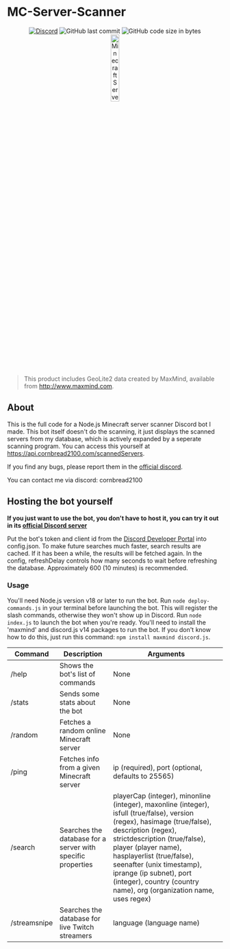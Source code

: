 # MC-Server-Scanner

<div align="center">
    <a href="https://discord.gg/Uy9m5TP5na"><img src="https://img.shields.io/discord/1005132317297221785?logo=discord" alt="Discord"/></a>
    <img src="https://img.shields.io/github/last-commit/kgurchiek/Minecraft-Server-Scanner-Discord-Bot" alt="GitHub last commit"/>
    <img src="https://img.shields.io/github/languages/code-size/kgurchiek/Minecraft-Server-Scanner-Discord-Bot" alt="GitHub code size in bytes"/>
    <br>
    <img src="https://raw.githubusercontent.com/kgurchiek/Minecraft-Server-Scanner-Discord-Bot/main/Icon.PNG" alt="Minecraft Server Scanner Icon" width="20%"/>
</div>

> This product includes GeoLite2 data created by MaxMind, available from http://www.maxmind.com.

## About

This is the full code for a Node.js Minecraft server scanner Discord bot I made. This bot itself doesn't do the scanning, it just displays the scanned servers from my database, which is actively expanded by a seperate scanning program. You can access this yourself at https://api.cornbread2100.com/scannedServers.

If you find any bugs, please report them in the [official discord](https://discord.gg/TSWcF2m67m).

You can contact me via discord: cornbread2100

## Hosting the bot yourself

**If you just want to use the bot, you don't have to host it, you can try it out in its [official Discord server](https://discord.gg/TSWcF2m67m)**



Put the bot's token and client id from the [Discord Developer Portal](https://discord.com/developers/) into config.json. To make future searches much faster, search results are cached. If it has been a while, the results will be fetched again. In the config, refreshDelay controls how many seconds to wait before refreshing the database. Approximately 600 (10 minutes) is recommended.

### Usage

You'll need Node.js version v18 or later to run the bot. Run `node deploy-commands.js` in your terminal before launching the bot. This will register the slash commands, otherwise they won't show up in Discord. Run `node index.js` to launch the bot when you're ready. You'll need to install the 'maxmind' and discord.js v14 packages to run the bot. If you don't know how to do this, just run this command: `npm install maxmind discord.js`.

| Command | Description | Arguments |
| --- | --- | --- |
| /help | Shows the bot's list of commands | None |
| /stats | Sends some stats about the bot | None |
| /random | Fetches a random online Minecraft server | None |
| /ping | Fetches info from a given Minecraft server | ip (required), port (optional, defaults to 25565) |
| /search | Searches the database for a server with specific properties | playerCap (integer), minonline (integer), maxonline (integer), isfull (true/false), version (regex), hasimage (true/false), description (regex), strictdescription (true/false), player (player name), hasplayerlist (true/false), seenafter (unix timestamp), iprange (ip subnet), port (integer), country (country name), org (organization name, uses regex) |
| /streamsnipe | Searches the database for live Twitch streamers | language (language name) |

